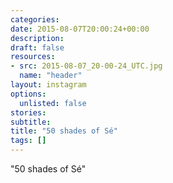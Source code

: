 ```yaml
---
categories:
date: 2015-08-07T20:00:24+00:00
description:
draft: false
resources:
- src: 2015-08-07_20-00-24_UTC.jpg
  name: "header"
layout: instagram
options:
  unlisted: false
stories:
subtitle:
title: "50 shades of Sé"
tags: []
---
```


"50 shades of Sé"
